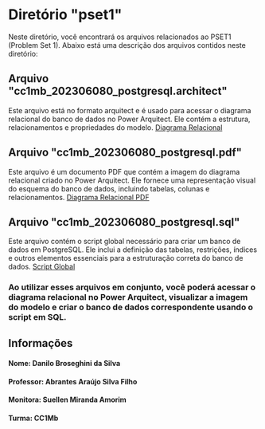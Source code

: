 # Diretório "pset1"

Neste diretório, você encontrará os arquivos relacionados ao PSET1 (Problem Set 1). Abaixo está uma descrição dos arquivos contidos neste diretório:

## Arquivo "cc1mb_202306080_postgresql.architect"

Este arquivo está no formato arquitect e é usado para acessar o diagrama relacional do banco de dados no Power Arquitect. Ele contém a estrutura, relacionamentos e propriedades do modelo.
[Diagrama Relacional](https://github.com/DaniloBroseghini2/uvv_bd1_cc1mb/edit/main/README.md)

## Arquivo "cc1mb_202306080_postgresql.pdf"

Este arquivo é um documento PDF que contém a imagem do diagrama relacional criado no Power Arquitect. Ele fornece uma representação visual do esquema do banco de dados, incluindo tabelas, colunas e relacionamentos.
[Diagrama Relacional PDF](https://github.com/DaniloBroseghini2/uvv_bd1_cc1mb/edit/main/README.md)
## Arquivo "cc1mb_202306080_postgresql.sql"

Este arquivo contém o script global necessário para criar um banco de dados em PostgreSQL. Ele inclui a definição das tabelas, restrições, índices e outros elementos essenciais para a estruturação correta do banco de dados.
[Script Global](https://github.com/DaniloBroseghini2/uvv_bd1_cc1mb/edit/main/README.md)
### Ao utilizar esses arquivos em conjunto, você poderá acessar o diagrama relacional no Power Arquitect, visualizar a imagem do modelo e criar o banco de dados correspondente usando o script em SQL.

## Informações
#### Nome: Danilo Broseghini da Silva
#### Professor: Abrantes Araújo Silva Filho
#### Monitora: Suellen Miranda Amorim
#### Turma: CC1Mb

